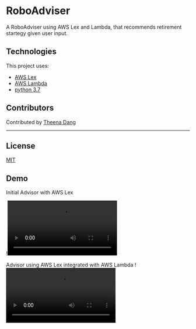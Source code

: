 # RoboAdviser

A RoboAdviser using AWS Lex and Lambda, that recommends retirement startegy given user input.

## Technologies

This project uses:
- [AWS Lex](https://docs.aws.amazon.com/lex/latest/dg/what-is.html)
- [AWS Lambda](https://docs.aws.amazon.com/lambda/latest/dg/welcome.html)
- [python 3.7](https://www.python.org/downloads/release/python-370/)

## Contributors

Contributed by [Theena Dang](maria.cristina.dang@gmail.com)

---

## License

[MIT](LICENSE)

## Demo

Initial Advisor with AWS Lex

!![LEX](./lex.mov)

Advisor using AWS Lex integrated with AWS Lambda
!![LEX + LAMBDA](./lex_and_lambda.mov)
